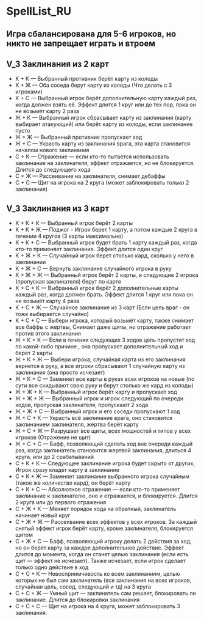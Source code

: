 # SpellList_RU
## Игра сбалансирована для 5-6 игроков, но никто не запрещает играть и втроем
**V_3 Заклинания из 2 карт**  
----
- К + К — Выбранный противник берёт карту из колоды  
- К + Ж — Оба соседа берут карту из колоды  (Что делать с 3 игроками)
- К + С — Выбранный игрок берёт дополнительную карту каждый раз, когда должен взять её. Эффект длится 1 круг или до тех пор, пока он не возьмёт карту 2 раза  
- Ж + К — Выбранный игрок сбрасывает карту из заклинания (карту выбирает атакующий) или берёт карту из колоды, если заклинание пусто  
- Ж + Ж — Выбранный противник пропускает ход  
- Ж + С — Украсть карту из заклинания врага, эта карта становится началом нового заклинания  
- С + К — Отражение — если кто-то пытается использовать заклинание на заклинателя, эффект отражается, но не блокируется. Длится до следующего хода  
- С + Ж — Рассеивание на заклинателя, снимает дебаффы  
- С + С — Щит на игрока на 2 круга (может заблокировать только 2 заклинания)  

**V_3 Заклинания из 3 карт**  
----
- К + К + К — Выбранный игрок берёт 2 карты 
- К + К + Ж —  Поджог - Игрок берет 1 карту, а потом  каждые 2 круга в течении 4 кругов (3 карты максимально)
- К + К + С — Выбранный игрок будет брать 1 карту каждый раз, когда кто-то применяет заклинание. Эффект длится один круг 
- К + Ж + К — Случайный игрок берет столько кард, сколько у него в заклинании
- К + Ж + С — Вернуть заклинание случайного  игрока в руку
- К + Ж + Ж — Выбранный игрок берёт 2 карты, и следующие 2 игрока (пропуская заклинателя) берут по карте 
- К + С + К — Выбранный игрок берёт 2 дополнительные карты каждый раз, когда должен брать. Эффект длится 1 круг или пока он не возьмёт карту 4 раза  
- К + С + Ж — Случайное заклинание из 3 карт  (Если цель враг - он тоже выбирается случайно)
- К + С + С — Выбери игрока, который возьмёт карту, также снимает все баффы с жертвы, Снимает даже щиты, но отражение работает против этого заклинания
- Ж + К + К — Если в течении следующих 3 ходов цель пропустит ход по какой-либо причине , она пропускает дополнительный ход и берет 2 карты
- Ж + К + Ж — Выбери игрока, случайная карта из его заклинания вернется в руку, а все игроки сбрасывают 1 случайную карту из заклинания (она просто исчезает)
- Ж + К + С —  Заменяет все карты в руках всех игроков на новые (по сути все скидывают свою руку и берут столько же кард из колоды)
- Ж + Ж + К — Выбранный игрок берёт карту и пропускает ход 
- Ж + Ж + Ж — Выбранный игрок  и игрок  следующий по очереди ходов, пропуская заклинателя,  пропускают  2 хода  
- Ж + Ж + С — Выбранный игрок и его соседи пропускают 1 ход  
- Ж + С + К — Украсть всё заклинание врага, оно становится заклинанием заклинателя, жертва берёт карту
- Ж + С + Ж — Разрушает все щиты, всех мощностей и типов у всех игроков (Отражение не щит)
- Ж + С + С — Бафф, позволяющий сделать ход вне очереди каждый раз, когда заклинатель становится жертвой заклинания, длиться 4 круга, или до 2 срабатываний
- С + К + К — Следующее заклинание игрока будет скрыто от других, Игрок сразу кладет карту в заклинание  
- С + К + Ж — Заменяет заклинание выбранного игрока случайным (такое же количество кард), он берёт карту 
- С + К + С — Абсолютное отражение — если кто-то применяет заклинание к заклинателю, оно и отражается, и блокируется. Длится 2 круга или до первого отражения  
- С + Ж + К — Меняет порядок хода на обратный, заклинатель начинает новый круг 
- С + Ж + Ж — Рассеивание всех эффектов у всех игроков. За каждый снятый эффект  игрок берёт карту, кроме заклинателя, блокируется щитом
- С + Ж + С — Бафф, позволяющий игроку делать 2 действия за ход, но он берёт карту за каждое дополнительное действие. Эффект длится до момента, когда он станет целью заклинания (если есть щит — эффект не исчезает). Также исчезает, если игрок сделает только одно действие в ход 
- С + С + К — Невосприимчивость ко всем заклинаниям, целью которых не был сам заклинатель (все заклинания на всех игроков, случайная цель, сосед, следующий и тд) на 3 круга
- С + С + Ж — Умный щит — заклинатель сам решает, блокировать ли заклинание. Длится до блокировки  заклинания 
- С + С + С — Щит на игрока на 4 круга, может заблокировать 3 заклинания. 
